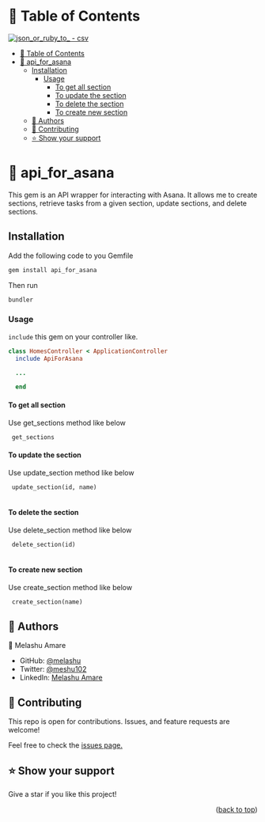 
<a name="readme-top"></a>

# 📗 Table of Contents
[![json_or_ruby_to_ - csv](https://img.shields.io/badge/json__or__ruby__to__-csv-2ea44f)](https://rubygems.org/gems/json_or_ruby_to_csv)

- [📗 Table of Contents](#-table-of-contents)
- [📖 api\_for\_asana ](#-api_for_asana-)
  - [Installation ](#installation-)
    - [Usage](#usage)
      - [To get all section](#to-get-all-section)
      - [To update the section](#to-update-the-section)
      - [To delete the section](#to-delete-the-section)
      - [To create new section](#to-create-new-section)
  - [👥 Authors ](#-authors-)
  - [🤝 Contributing ](#-contributing-)
  - [⭐️ Show your support ](#️-show-your-support-)

# 📖 api_for_asana <a name="about-project"></a>

This gem is an API wrapper for interacting with Asana. It allows me to create sections, retrieve tasks from a given section, update sections, and delete sections.

## Installation <a name="tech-stack"></a>

Add the following code to you Gemfile 

```ruby
gem install api_for_asana
```

Then run 

`bundler`
    

### Usage

`include` this gem on your controller like.

```ruby
class HomesController < ApplicationController
  include ApiForAsana

  ...

  end

```




#### To get all section 
 
 Use get_sections method like below 

```ruby
 get_sections

 ```
#### To update the section 
 
 Use update_section method like below 

```ruby
 update_section(id, name)
 
 ```
#### To delete the section 
 
 Use delete_section method like below 

```ruby
 delete_section(id)
 
 ```

#### To create new section
 
 Use create_section method like below 

```ruby
 create_section(name)

 ```
## 👥 Authors <a name="authors"></a>

 👤 Melashu Amare

- GitHub: [@melashu](https://github.com/melashu)
- Twitter: [@meshu102](https://twitter.com/meshu102)
- LinkedIn: [Melashu Amare](https://www.linkedin.com/in/melashu-amare/)

## 🤝 Contributing <a name="contributing"></a>

This repo is open for contributions. Issues, and feature requests are welcome!

Feel free to check the [issues page.](https://github.com/melashu/api_for_asana/issues)

## ⭐️ Show your support <a name="support"></a>

Give a star if you like this project!
  
<p align="right">(<a href="#readme-top">back to top</a>)</p>
